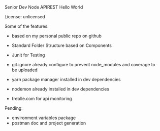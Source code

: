 Senior Dev Node APIREST Hello World

License: unlicensed

Some of the features:
* based on my personal public repo on github
* Standard Folder Structure based on Components
* Junit for Testing
* git.ignore already configure to prevent node_modules and coverage to be uploaded
* yarn package manager installed in dev dependencies
* nodemon already installed in dev dependencies

* treblle.com for api monitoring


Pending:
* environment variables  package
* postman doc and project generation
